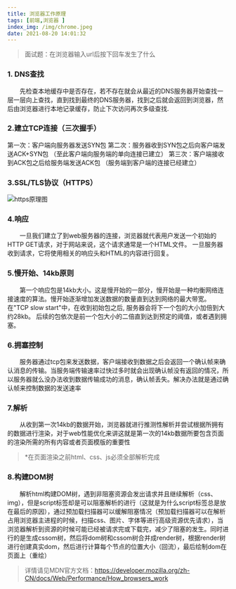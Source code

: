 ```yaml
---
title: 浏览器工作原理
tags: [前端,浏览器 ]
index_img: /img/chrome.jpeg
date: 2021-08-20 14:01:32
---
```

>面试题：在浏览器输入url后按下回车发生了什么

### 1. DNS查找
&emsp;&emsp;先检查本地缓存中是否存在，若不存在就会从最近的DNS服务器开始查找一层一层向上查找，直到找到最终的DNS服务器，找到之后就会返回到浏览器，然后由浏览器进行本地记录缓存，防止下次访问再次多级查找.
### 2.建立TCP连接（三次握手）
第一次：客户端向服务器发送SYN包
第二次：服务器收到SYN包之后向客户端发送ACK+SYN包    （至此客户端向服务端的单向连接已建立）
第三次：客户端接收到ACK包之后给服务端发送ACK包            （服务端到客户端的连接已经建立）
### 3.SSL/TLS协议（HTTPS）
![https原理图](/img/https.png)
### 4.响应
&emsp;&emsp;一旦我们建立了到web服务器的连接，浏览器就代表用户发送一个初始的HTTP GET请求，对于网站来说，这个请求通常是一个HTML文件。 一旦服务器收到请求，它将使用相关的响应头和HTML的内容进行回复。
### 5.慢开始、14kb原则
&emsp;&emsp;第一个响应包是14kb大小。这是慢开始的一部分，慢开始是一种均衡网络连接速度的算法。慢开始逐渐增加发送数据的数量直到达到网络的最大带宽。在"TCP slow start"中，在收到初始包之后, 服务器会将下一个包的大小加倍到大约28kb。 后续的包依次是前一个包大小的二倍直到达到预定的阈值，或者遇到拥塞。
### 6.拥塞控制
&emsp;&emsp;服务器通过tcp包来发送数据，客户端接收到数据之后会返回一个确认帧来确认消息的传输。当服务端传输速率过快过多时就会出现确认帧没有返回的情况，所以服务器就么没办法收到数据传输成功的消息，确认帧丢失。解决办法就是通过确认帧来控制数据的发送速率
### 7.解析
&emsp;&emsp;从收到第一次14kb的数据开始，浏览器就进行推测性解析并尝试根据所拥有的数据进行渲染，对于web性能优化来讲这就是第一次的14kb数据所要包含页面的渲染所需的所有内容或者页面模版的重要性
> *在页面渲染之前html、css、js必须全部解析完成
### 8.构建DOM树
&emsp;&emsp;解析html构建DOM树，遇到非阻塞资源会发出请求并且继续解析（css、img），但是script标签却是可以阻塞解析的进行（这就是为什么script标签总是放在最后的原因），通过预加载扫描器可以缓解阻塞情况（预加载扫描器可以在解析占用浏览器主进程的时候，扫描css、图片、字体等进行高级资源优先请求），当浏览器解析到资源的时候可能已经被请求完或下载完，减少了阻塞的发生。同时进行的是生成cssom树，然后将dom树和cssom树合并成render树，根据render树进行创建真实dom，然后进行计算每个节点的位置大小（回流），最后绘制dom在页面上（重绘）
>详情请见MDN官方文档：https://developer.mozilla.org/zh-CN/docs/Web/Performance/How_browsers_work
